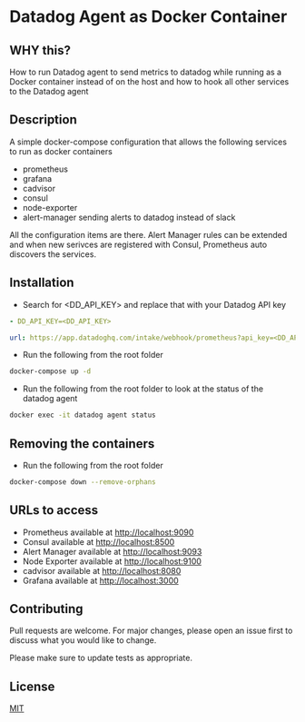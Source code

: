 # Datadog Agent as Docker Container

## WHY this?

How to run Datadog agent to send metrics to datadog while running as a Docker container instead of on the host and how to hook all other services to the Datadog agent

## Description

A simple docker-compose configuration that allows the following services to run as docker containers

- prometheus
- grafana
- cadvisor
- consul
- node-exporter
- alert-manager sending alerts to datadog instead of slack

All the configuration items are there. Alert Manager rules can be extended and when new serivces are registered with Consul, Prometheus auto discovers the services.

## Installation

- Search for <DD_API_KEY> and replace that with your Datadog API key

```yaml
- DD_API_KEY=<DD_API_KEY>
```

```yaml
url: https://app.datadoghq.com/intake/webhook/prometheus?api_key=<DD_API_KEY>
```

- Run the following from the root folder

```bash
docker-compose up -d
```

- Run the following from the root folder to look at the status of the datadog agent

```bash
docker exec -it datadog agent status
```

## Removing the containers

- Run the following from the root folder

```bash
docker-compose down --remove-orphans
```

## URLs to access

- Prometheus available at [http://localhost:9090](http://localhost:9090)
- Consul available at [http://localhost:8500](http://localhost:8500)
- Alert Manager available at [http://localhost:9093](http://localhost:9093)
- Node Exporter available at [http://localhost:9100](http://localhost:9100)
- cadvisor available at [http://localhost:8080](http://localhost:8080)
- Grafana available at [http://localhost:3000](http://localhost:3000)

## Contributing

Pull requests are welcome. For major changes, please open an issue first to discuss what you would like to change.

Please make sure to update tests as appropriate.

## License

[MIT](https://choosealicense.com/licenses/mit/)
